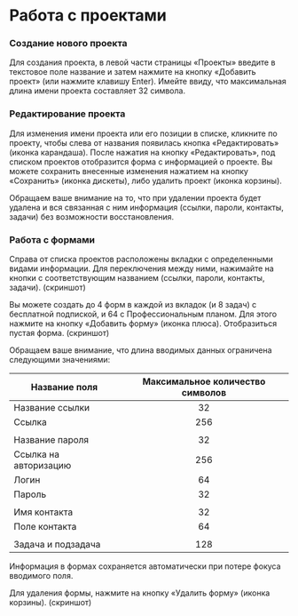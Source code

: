 # Работа с проектами

### Создание нового проекта
Для создания проекта, в левой части страницы «Проекты» введите в текстовое поле название и затем нажмите на кнопку «Добавить проект» (или нажмите клавишу Enter). Имейте ввиду, что максимальная длина имени проекта составляет 32 символа.

### Редактирование проекта
Для изменения имени проекта или его позиции в списке, кликните по проекту, чтобы слева от названия появилась кнопка «Редактировать» (иконка карандаша). После нажатия на кнопку «Редактировать», под списком проектов отобразится форма с информацией о проекте. Вы можете сохранить внесенные изменения нажатием на кнопку «Сохранить» (иконка дискеты), либо удалить проект (иконка корзины).

Обращаем ваше внимание на то, что при удалении проекта будет удалена и вся связанная с ним информация (ссылки, пароли, контакты, задачи) без возможности восстановления.

### Работа с формами
Справа от списка проектов расположены вкладки с определенными видами информации. Для переключения между ними, нажимайте на кнопки с соответствующим названием (ссылки, пароли, контакты, задачи). (скриншот)

Вы можете создать до 4 форм в каждой из вкладок (и 8 задач) с бесплатной подпиской, и 64 с Профессиональным планом. Для этого нажмите на кнопку «Добавить форму» (иконка плюса). Отобразиться пустая форма. (скриншот)

Обращаем ваше внимание, что длина вводимых данных ограничена следующими значениями:

|Название поля|Максимальное количество символов|
|--- |:---:|
|Название ссылки|32|
|Ссылка|256|
|||
|Название пароля|32|
|Ссылка на авторизацию|256|
|Логин|64|
|Пароль|32|
|||
|Имя контакта|32|
|Поле контакта|64|
|||
|Задача и подзадача|128|

Информация в формах сохраняется автоматически при потере фокуса вводимого поля.

Для удаления формы, нажмите на кнопку «Удалить форму» (иконка корзины). (скриншот)